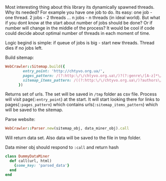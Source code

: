 Most interesting thing about this library its dynamically spawned threads. Why its needed?
For example you have one job to do. Its easy: one job - one thread. 2 jobs - 2 threads ... n jobs - n threads (in ideal world).
But what if you dont know  at the start about number of jobs should be done? Or if number will change in the middle of the process?
It would be cool if code could decide about optimal number of threads in each moment of time.

Logic begind is simple: if queue of jobs is big - start new threads. Thread dies if no jobs left.


Build sitemap:
```ruby
WebCrawler::Sitemap.build({
        entry_point: 'http://chtyvo.org.ua/',
        pages_pattern: /(?:http:\/\/chtyvo.org.ua\/)?(?:genre\/[A-z]*\/books|authors\/letter\/\d+\/\p{L})(?:\/page-\d+)?/,
        sitemap_items_pattern: /((?:http:\/\/chtyvo.org.ua\/)?authors\/(?!letter).+\/.+\/)"/
      })
```
Returns set of urls. The set will be saved in `/tmp` folder as csv file.
Process will visit page(`:entry_point`) at the  start. It will start looking there for links to pages(`:pages_pattern`) which contains urls(`:sitemap_items_pattern`) which will be saved to the sitemap.


Parse website:

```ruby
WebCrawler::Parser.new(sitemap_obj, data_miner_obj).call
```
Will return data set. Also data will be saved to the file in tmp folder.


Data miner obj should respond to `:call` and return hash

```ruby
class DummyDataMiner
  def call(url, html)
    {some_key: 'parsed_data'}
  end
end
```

